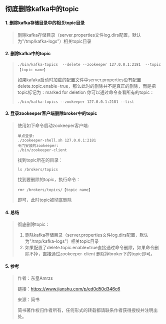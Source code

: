 ## 彻底删除kafka中的topic

#### 1. 删除kafka存储目录中的相关topic目录

> 删除kafka存储目录（server.properties文件log.dirs配置，默认为"/tmp/kafka-logs"）相关topic目录

#### 2. 删除kafka中的topic

> ```
> ./bin/kafka-topics  --delete --zookeeper 127.0.0.1:2181  --topic 【topic name】
> ```
>
> 如果kafaka启动时加载的配置文件中server.properties没有配置delete.topic.enable=true，那么此时的删除并不是真正的删除，而是把topic标记为：marked for deletion
> 你可以通过命令查看所有的topic：
>
> ```
> ./bin/kafka-topics --zookeeper 127.0.0.1:2181 --list
> ```

#### 3. 登录zookeeper客户端删除broker中的topic

> 使用如下命令启动zookeeper客户端:
>
> ```
> 单点登录:
> ./zookeeper-shell.sh 127.0.0.1:2181
> 专门安装的zookeeper:
> ./bin/zookeeper-client
> ```
>
> 找到topic所在的目录：
>
> ```
> ls /brokers/topics
> ```
>
> 找到要删除的topic，执行命令：
>
> ```
> rmr /brokers/topics/【topic name】
> ```
>
> 即可，此时topic被彻底删除

#### 4. 总结

> 彻底删除topic：
>
> 1. 删除kafka存储目录（server.properties文件log.dirs配置，默认为"/tmp/kafka-logs"）相关topic目录
> 2. 如果配置了delete.topic.enable=true直接通过命令删除，如果命令删除不掉，直接通过zookeeper-client 删除掉broker下的topic即可。

#### 5. 参考

> 作者：东皇Amrzs
>
> 链接：https://www.jianshu.com/p/ed0d50d346c6
>
> 来源：简书
>
> 简书著作权归作者所有，任何形式的转载都请联系作者获得授权并注明出处。

